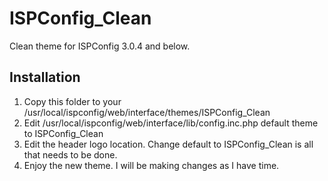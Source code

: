ISPConfig_Clean
===============

Clean theme for ISPConfig 3.0.4 and below. 


Installation
------------

1. Copy this folder to your /usr/local/ispconfig/web/interface/themes/ISPConfig_Clean
2. Edit /usr/local/ispconfig/web/interface/lib/config.inc.php default theme to ISPConfig_Clean
3. Edit the header logo location. Change default to ISPConfig_Clean is all that needs to be done.
4. Enjoy the new theme. I will be making changes as I have time.
